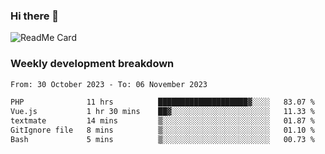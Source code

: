 ### Hi there 👋

<!--
**itzcy/itzcy** is a ✨ _special_ ✨ repository because its `README.md` (this file) appears on your GitHub profile.

Here are some ideas to get you started:

- 🔭 I’m currently working on ...
- 🌱 I’m currently learning ...
- 👯 I’m looking to collaborate on ...
- 🤔 I’m looking for help with ...
- 💬 Ask me about ...
- 📫 How to reach me: ...
- 😄 Pronouns: ...
- ⚡ Fun fact: ...
-->
![ReadMe Card](https://github-readme-stats.vercel.app/api?username=itzcy&show_icons=true&title_color=2d3198&icon_color=797cb8&text_color=24292e&bg_color=f6f8fa)

### Weekly development breakdown
<!--START_SECTION:waka-->

```txt
From: 30 October 2023 - To: 06 November 2023

PHP              11 hrs          ████████████████████▓░░░░   83.07 %
Vue.js           1 hr 30 mins    ██▓░░░░░░░░░░░░░░░░░░░░░░   11.33 %
textmate         14 mins         ▒░░░░░░░░░░░░░░░░░░░░░░░░   01.87 %
GitIgnore file   8 mins          ▒░░░░░░░░░░░░░░░░░░░░░░░░   01.10 %
Bash             5 mins          ▒░░░░░░░░░░░░░░░░░░░░░░░░   00.73 %
```

<!--END_SECTION:waka-->
